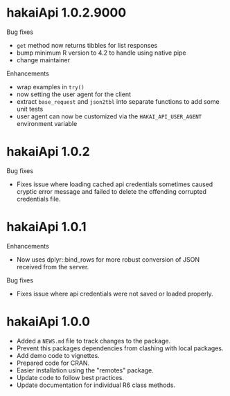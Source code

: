 # hakaiApi 1.0.2.9000

Bug fixes
* `get` method now returns tibbles for list responses
* bump minimum R version to 4.2 to handle using native pipe
* change maintainer


Enhancements

* wrap examples in `try()`
* now setting the user agent for the client
* extract `base_request` and `json2tbl` into separate functions to add some unit tests
* user agent can now be customized via the `HAKAI_API_USER_AGENT` environment variable


# hakaiApi 1.0.2

Bug fixes

* Fixes issue where loading cached api credentials sometimes caused cryptic error message and failed to delete the offending corrupted credentials file.

# hakaiApi 1.0.1

Enhancements

* Now uses dplyr::bind_rows for more robust conversion of JSON received from the server.

Bug fixes

* Fixes issue where api credentials were not saved or loaded properly.

# hakaiApi 1.0.0

* Added a `NEWS.md` file to track changes to the package.
* Prevent this packages dependencies from clashing with local packages.
* Add demo code to vignettes.
* Prepared code for CRAN.
* Easier installation using the "remotes" package.
* Update code to follow best practices.
* Update documentation for individual R6 class methods.
